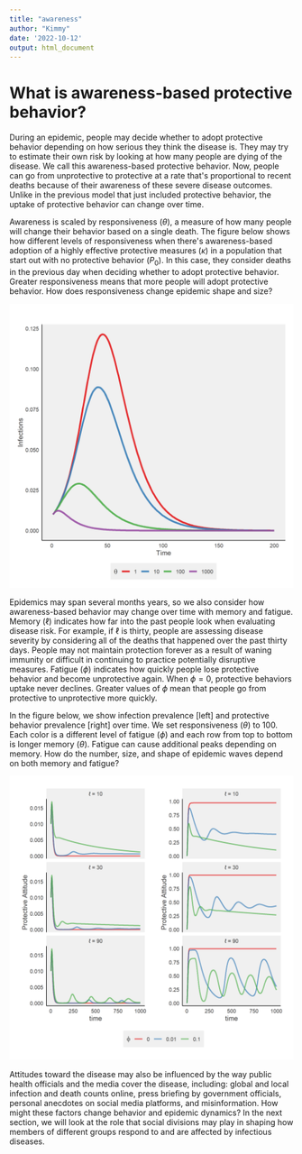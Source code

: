 ```yaml
---
title: "awareness"
author: "Kimmy"
date: '2022-10-12'
output: html_document
---
```



# What is awareness-based protective behavior?

During an epidemic, people may decide whether to adopt protective behavior depending on how serious they think the disease is. They may try to estimate their own risk by looking at how many people are dying of the disease. We call this awareness-based protective behavior. Now, people can go from unprotective to protective at a rate that's proportional to recent deaths because of their awareness of these severe disease outcomes. Unlike in the previous model that just included protective behavior, the uptake of protective behavior can change over time. 


Awareness is scaled by responsiveness ($\theta$), a measure of how many people will change their behavior based on a single death. The figure below shows how different levels of responsiveness when there's awareness-based adoption of a highly effective protective measures ($\kappa$) in a population that start out with no protective behavior ($P_0$). In this case, they consider deaths in the previous day when deciding whether to adopt protective behavior. Greater responsiveness means that more people will adopt protective behavior. How does responsiveness change epidemic shape and size?

![plot of chunk theta](figure/theta-1.png)

Epidemics may span several months years, so we also consider how awareness-based behavior may change over time with memory and fatigue. Memory ($\ell$) indicates how far into the past people look when evaluating disease risk. For example, if $\ell$ is thirty, people are assessing disease severity by considering all of the deaths that happened over the past thirty days. People may not maintain protection forever as a result of waning immunity or difficult in continuing to practice potentially disruptive measures. Fatigue ($\phi$) indicates how quickly people lose protective behavior and become unprotective again. When $\phi=0$, protective behaviors uptake never declines. Greater values of $\phi$ mean that people go from protective to unprotective more quickly. 

In the figure below, we show infection prevalence [left] and protective behavior prevalence [right] over time. We set responsiveness ($\theta$) to 100. Each color is a different level of fatigue ($\phi$) and each row from top to bottom is longer memory ($\theta$). Fatigue can cause additional peaks depending on memory. How do the number, size, and shape of epidemic waves depend on both memory and fatigue?  

![plot of chunk ell-phi](figure/ell-phi-1.png)


Attitudes toward the disease may also be influenced by the way public health officials and the media cover the disease, including:  global and local infection and death counts online, press briefing by government officials, personal anecdotes on social media platforms, and misinformation. How might these factors change behavior and epidemic dynamics? In the next section, we will look at the role that social divisions may play in shaping how members of different groups respond to and are affected by infectious diseases.
